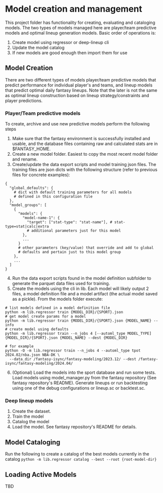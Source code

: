 # Model creation and management
This project folder has functionality for creating, evaluating and cataloging models. The
two types of models managed here are player/team predictive models and optimal lineup
generation models. Basic order of operations is:
1. Create model using regressor or deep-lineup cli
1. Update the model catalog
1. If new models are good enough then import them for use

## Model Creation
There are two different types of models player/team predictive models that predict
performance for individual player's and teams, and lineup models that predict
optimal daily fantasy lineups. Note that the later is not the same as optimal
lineup construction based on lineup strategy/constraints and player predictions.

### Player/Team predictive models
To create, archive and use new predictive models perform the following steps

1. Make sure that the fantasy environment is successfully installed and usable, and the 
database files containing raw and calculated stats are in $FANTASY_HOME.
2. Create a new model folder. Easiest to copy the most recent model folder and rename.
3. Create/update the data export scripts and model training json files. The training files are json dicts with the following structure (refer to previous files for concrete examples):
```
{
  "global_defaults": {
    # dict with default training parameters for all models
    # defined in this configuration file
  },
  "model_groups": [
    {
      "models": {
        "model-name-1": {
          "target": ["stat-type": "stat-name"], # stat-type=stat|calc|extra
          # additional parameters just for this model
        },
        ...
      }
      # other parameters (key/value) that override and add to global 
      # defaults and pertain just to this model group
    },
    ...
  ]
}
```
4. Run the data export scripts found in the model definition subfolder to generate the parquet data files used for training.
5. Create the models using the cli in lib. Each model will likely output 2 files, a model definition file and a model artifact (the actual model saved as a pickle). From the models folder execute:
```
# list models defined in a model definition file
python -m lib.regressor train {MODEL_DIR}/{SPORT}.json
# get model create params for a model
python -m lib.regressor train {MODEL_DIR}/{SPORT}.json {MODEL_NAME} --info
# create model using defaults
python -m lib.regressor train --n_jobs 4 [--automl_type MODEL_TYPE] {MODEL_DIR}/{SPORT}.json {MODEL_NAME} --dest {MODEL_DIR}

# for example
python -O -m lib.regressor train --n_jobs 4 --automl_type tpot 2024.02/nba.json NBA-DK \
  --data_dir /fantasy-isync/fantasy-modeling/2023.12/ --dest /fantasy-isync/fantasy-modeling/2024.04/
```
6. (Optional) Load the models into the sport database and run some tests. Load models using 
model_manager.py from the fantasy repository (See fantasy repository's README). 
Generate lineups or run backtesting using one of the debug configurations or lineup.sc or backtest.sc.

### Deep lineup models
1. Create the dataset.
1. Train the model
1. Catalog the model
1. Load the model. See fantasy repository's README for details.

## Model Cataloging
Run the following to create a catalog of the best models currently in the catalog
```python -m lib.regressor catalog --best --root {root-model-dir}```

## Loading Active Models
TBD
